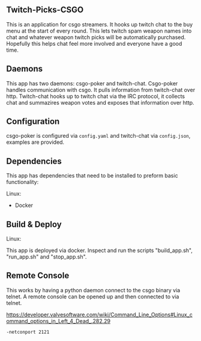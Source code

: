 Twitch-Picks-CSGO
-----------------


This is an application for csgo streamers. It hooks up twitch chat to the buy menu at the start of every round. This lets twitch spam weapon names into chat and whatever weapon twitch picks will be automatically purchased. Hopefully this helps chat feel more involved and everyone have a good time.



Daemons
-------

This app has two daemons: csgo-poker and twitch-chat. Csgo-poker handles communication with csgo. It pulls information from twitch-chat over http. Twitch-chat hooks up to twitch chat via the IRC protocol, it collects chat and summazires weapon votes and exposes that information over http.



Configuration
-------------

csgo-poker is configured via ``config.yaml`` and twitch-chat via ``config.json``, examples are provided.


Dependencies
--------------

This app has dependencies that need to be installed to preform basic functionality:

Linux:

- Docker


Build & Deploy
--------------

Linux:

This app is deployed via docker. Inspect and run the scripts "build_app.sh", "run_app.sh" and "stop_app.sh".


Remote Console
--------------

This works by having a python daemon connect to the csgo binary via telnet. A remote console can be opened up and then connected to via telnet.

https://developer.valvesoftware.com/wiki/Command_Line_Options#Linux_command_options_in_Left_4_Dead_.282.29


```
-netconport 2121
```
